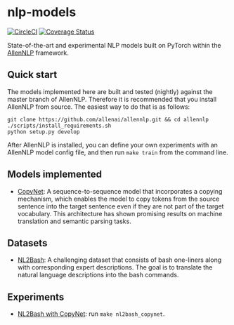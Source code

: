 # nlp-models

[![CircleCI](https://circleci.com/gh/epwalsh/nlp-models.svg?style=svg)](https://circleci.com/gh/epwalsh/nlp-models)
[![Coverage Status](https://coveralls.io/repos/github/epwalsh/nlp-models/badge.svg?branch=master)](https://coveralls.io/github/epwalsh/nlp-models?branch=master)

State-of-the-art and experimental NLP models built on PyTorch within the [AllenNLP](https://github.com/allenai/allennlp) framework.

## Quick start

The models implemented here are built and tested (nightly) against the master branch of AllenNLP. Therefore it is recommended that you install AllenNLP from source. The easiest way to do that is as follows:

```
git clone https://github.com/allenai/allennlp.git && cd allennlp
./scripts/install_requirements.sh
python setup.py develop
```

After AllenNLP is installed, you can define your own experiments with an AllenNLP model config file, and then run
`make train` from the command line.

## Models implemented

- [CopyNet](https://arxiv.org/abs/1603.06393): A sequence-to-sequence model that incorporates a copying mechanism, which enables the model to copy tokens from the source sentence into the target sentence even if they are not part of the target vocabulary. This architecture has shown promising results on machine translation and semantic parsing tasks.

## Datasets

- [NL2Bash](http://arxiv.org/abs/1802.08979): A challenging dataset that consists of bash one-liners along with corresponding expert descriptions. The goal is to translate the natural language descriptions into the bash commands.

## Experiments

- [NL2Bash with CopyNet](./experiments/nl2bash_copynet.json): run `make nl2bash_copynet`.
